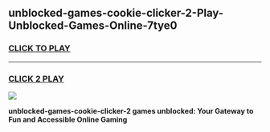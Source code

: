 
## unblocked-games-cookie-clicker-2-Play-Unblocked-Games-Online-7tye0
<h3>
<a href="https://premium76.site?title=unblocked-games-cookie-clicker-2&ref=25A">CLICK TO PLAY</a></h3>
<hr>

<h3>
<a href="https://premium76.site?title=unblocked-games-cookie-clicker-2&ref=25A">CLICK 2 PLAY</a>
  
</h3>

<a href="https://premium76.site?title=unblocked-games-cookie-clicker-2&ref=25A"><img src="https://clearcache.store/games.png"></a>


**unblocked-games-cookie-clicker-2 games unblocked: Your Gateway to Fun and Accessible Online Gaming**
